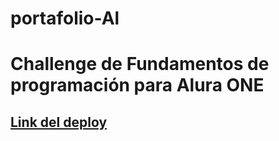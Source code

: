 # portafolio-Al
<h1>Challenge de Fundamentos de programación para Alura ONE </h1>

<h2><a href="https://mor4nmor.github.io/portafolio-Al/"> Link del deploy </a> </h2>
